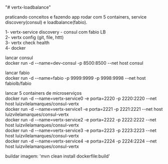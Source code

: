 "# vertx-loadbalance" 

praticando conceitos e fazendo app rodar com 5 containers, service discovery(consul) e loadbalance(fabio).

1- vertx-service discovery - consul com fabio LB </br> 
2- vertx config (git, file, httt)</br> 
3- vertx check health</br> 
4- docker</br> 



lancar consul</br> 
docker run -d --name=dev-consul -p 8500:8500 --net host consul

lancar fabio</br> 
docker run -d --name=fabio -p 9999:9999 -p 9998:9998 --net host fabiolb/fabio

lancar 5 containers de microserviços </br> 
  docker run -d --name=vertx-service0 -e porta=2220 -p 2220:2220 --net host luizvilelamarques/consul-vertx </br> 
  docker run -d --name=vertx-service1 -e porta=2221 -p 2221:2221 --net host luizvilelamarques/consul-vertx </br> 
  docker run -d --name=vertx-service2 -e porta=2222 -p 2222:2222 --net host luizvilelamarques/consul-vertx </br> 
  docker run -d --name=vertx-service3 -e porta=2223 -p 2223:2223 --net host luizvilelamarques/consul-vertx </br> 
  docker run -d --name=vertx-service4 -e porta=2224 -p 2224:2224 --net host luizvilelamarques/consul-vertx </br> 
  

buildar imagem: 'mvn clean install dockerfile:build'

